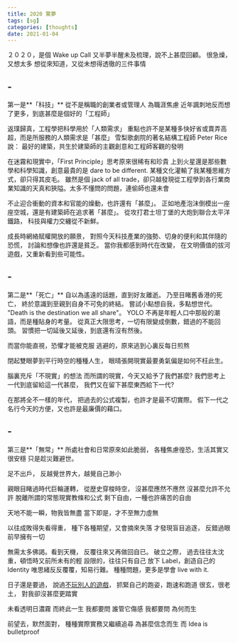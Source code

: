 ```yaml
---
title: 2020 驚夢
tags: [sg]
categories: [thoughts]
date: 2021-01-04
---
```


２０２０，是個 Wake up Call
又半夢半醒未及梳理，說不上甚麼回顧。
很急燥，又想太多
想從來知道，又從未想得透徹的三件事情

## -

第一是**「科技」**
從不是稱職的創業者或管理人
為職涯焦慮
近年諷刺地反而想了更多，到底甚麼是個好的「工程師」

返璞歸真，工程學把科學用於「人類需求」
重點也許不是某種多快好省或賣弄高超，而是所服務的人類需求是「甚麼」
雪梨歌劇院的著名結構工程師 Peter Rice 說：
最好的建築，共生於建築師的主觀創意和工程師客觀的發明

在迷霧和現實中，「First Principle」思考原來很稀有和珍貴
上到火星還是那些數學和科學知識，創意最貴的是 dare to be different.
某種文化灌輸了我某種思維方式，卻只得其皮毛。
雖然是個 jack of all trade，卻只越發現從工程學到各行業商業知識的天真和狹隘。太多不懂問的問題，連偷師也還未會

不止迎合衝動的資本和官能的燥動，也許還有「甚麼」。
正如地產泡沬倒模出一座座空城，還是有建築師在追求著「甚麼」。
從攻打君士坦丁堡的大炮到聯合太平洋鐵路，
科技與權力交纏從不新鮮。

成長時網絡賦權開放的願景，
對照今天科技產業的強勢、切身的便利和其伴隨的恐慌，
討論和想像也許還是貧乏。
當你我都感到時代在改變，
在文明價值的拔河遊戲，又重新看到些可能性。

## -

第二是**「死亡」**
自以為遙遠的話題，直到好友離逝。
乃至目睹舊香港的死亡，
終於意識到至親到自身不可免的終結。
嘗試小點想自我，多點想世代。
"Death is the destination we all share"。
YOLO 不再是年輕人口中那般的潮語，而是種貼身的考量。
從真正大限思考，一切有限變成倒數，錯過的不能回頭。
習慣把一切延後又延後，到底還有沒有然後。

而當你能直視，恐懼才能被克服
逃避的，原來逃到心裏反每日煎熬

閉起雙眼夢到平行時空的種種人生，
眼晴張開現實最要勇氣偏是如何不枉此生。

腦裏充斥「不現實」的想法
而所謂的現實，今天又給予了我們甚麼?
我們思考上一代到底留給這一代甚麼，
我們又在留下甚麼東西給下一代?

在那將全不一樣的年代，
把過去的公式複製，也許才是最不切實際。
假下一代之名行今天的方便，又也許是最廉價的藉口。

## -

第三是**「無常」**
所處社會和日常原來如此脆弱，
各種焦慮徨恐，生活其實又很安穩
只是趁災難避世。

足不出戶，
反越覺世界大，越覺自己渺小

親眼目睹過時代巨輪運轉，
從歴史穿梭時空，
沒甚麼應然不應然
沒甚麼允許不允許
脫離所謂的常態現實教條和公式
剩下自由，一種也許痛苦的自由

天地不能一瞬，物我皆無盡
當下即是，才不至無力虛無

以往成敗得失看得重，
種下各種期望，又會摘來失落
才發現盲目追逐，
反錯過眼前早擁有一切

無需太多佛謁。看到天機，
反覆往來又再做回自已。
破立之際，
過去往往太沈重，頓悟時又前所未有的輕
設限的，往往只有自己
放下 Label，創造自己的 Identity
唯思緒反反覆覆，知易行難。
種種問題，更多是學會 live with it.

日子還是要過，
說過[不玩別人的遊戲](stand.md)，
抓緊自己的跑姿，跑速和跑道
很玄，很老土，
對我卻沒甚麼更踏實

未看透明日濃霧
而終此一生 我都要問
誰管它傷感 我都要問 為何而生

前望去，默然面對，
種種實際實務又繼續追尋
為甚麼信念而生
而 Idea is bulletproof
